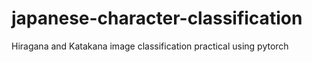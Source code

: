 # japanese-character-classification
Hiragana and Katakana image classification practical using pytorch
